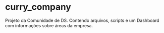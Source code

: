 # curry_company
Projeto da Comunidade de DS. Contendo arquivos, scripts e um  Dashboard com informações sobre áreas da empresa.
